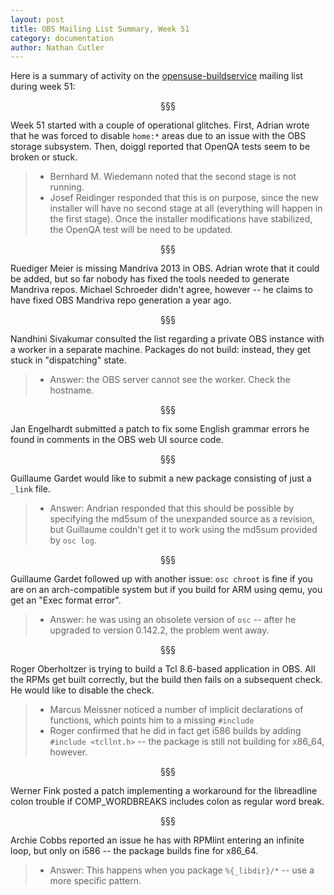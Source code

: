 ```yaml
---
layout: post
title: OBS Mailing List Summary, Week 51
category: documentation
author: Nathan Cutler
---
```


Here is a summary of activity on the
[opensuse-buildservice](http://lists.opensuse.org/opensuse-buildservice/)
mailing list during week 51:

<p align="center">§§§</p>

Week 51 started with a couple of operational glitches. First, Adrian
wrote that he was forced to disable `home:*` areas due to an issue
with the OBS storage subsystem. Then, doiggl reported that OpenQA
tests seem to be broken or stuck. 
> * Bernhard M. Wiedemann noted that the second stage is not running. 
> * Josef Reidinger responded that this is on purpose, since the new
> installer will have no second stage at all (everything will happen
> in the first stage). Once the installer modifications have
> stabilized, the OpenQA test will be need to be updated.

<p align="center">§§§</p>

Ruediger Meier is missing Mandriva 2013 in OBS. Adrian wrote that it
could be added, but so far nobody has fixed the tools needed to
generate Mandriva repos. Michael Schroeder didn't agree, however -- he
claims to have fixed OBS Mandriva repo generation a year ago.

<p align="center">§§§</p>

Nandhini Sivakumar consulted the list regarding a private OBS
instance with a worker in a separate machine. Packages do not build:
instead, they get stuck in "dispatching" state.
> * Answer: the OBS server cannot see the worker. Check the hostname.

<p align="center">§§§</p>

Jan Engelhardt submitted a patch to fix some English grammar errors he
found in comments in the OBS web UI source code.

<p align="center">§§§</p>

Guillaume Gardet would like to submit a new package consisting of just
a `_link` file.
> * Answer: Andrian responded that this should be possible by
> specifying the md5sum of the unexpanded source as a revision, but
> Guillaume couldn't get it to work using the md5sum provided by `osc
> log`.

<p align="center">§§§</p>

Guillaume Gardet followed up with another issue: `osc chroot` is fine
if you are on an arch-compatible system but if you build for ARM using
qemu, you get an "Exec format error". 
> * Answer: he was using an obsolete version of `osc` -- after he
> upgraded to version 0.142.2, the problem went away.

<p align="center">§§§</p>

Roger Oberholtzer is trying to build a Tcl 8.6-based application in
OBS. All the RPMs get built correctly, but the build then fails on a
subsequent check. He would like to disable the check. 
> * Marcus Meissner noticed a number of implicit declarations of
> functions, which points him to a missing `#include`
> * Roger confirmed that he did in fact get i586 builds by adding
> `#include <tcllnt.h>` -- the package is still not building for
> x86_64, however.

<p align="center">§§§</p>

Werner Fink posted a patch implementing a workaround for the
libreadline colon trouble if COMP_WORDBREAKS includes colon as regular
word break.

<p align="center">§§§</p>

Archie Cobbs reported an issue he has with RPMlint entering an
infinite loop, but only on i586 -- the package builds fine for x86_64.
> * Answer: This happens when you package `%{_libdir}/*` -- use
> a more specific pattern.
